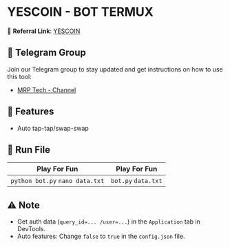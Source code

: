 # YESCOIN - BOT TERMUX

🔗 **Referral Link**: [YESCOIN](https://t.me/theYescoin_bot/Yescoin?startapp=bY0Rof)

## 📢 Telegram Group

Join our Telegram group to stay updated and get instructions on how to use this tool:

- [MRP Tech - Channel](https://t.me/mrptechofficial)


## 🌟 Features

- Auto tap-tap/swap-swap

## 🚀 Run File

| Play For Fun                   | Play For Fun   |
| -------------------------------- | ------------------- |
| `python bot.py` `nano data.txt` | `bot.py` `data.txt` |

## ⚠️ Note

- Get auth data (`query_id=... /user=...`) in the `Application` tab in DevTools.
- Auto features: Change `false` to `true` in the `config.json` file.
